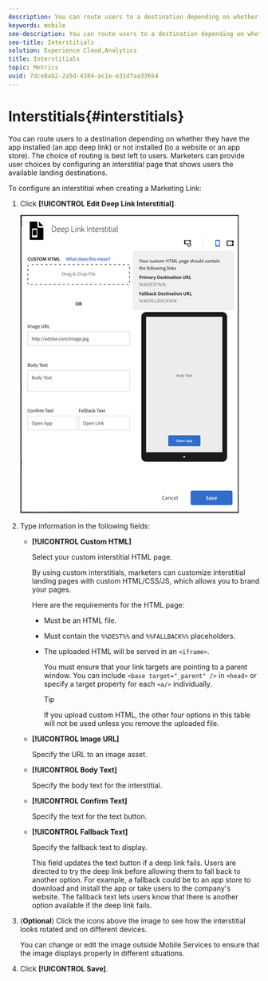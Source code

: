 ```yaml
---
description: You can route users to a destination depending on whether they have the app installed (an app deep link) or not installed (to a website or an app store).
keywords: mobile
seo-description: You can route users to a destination depending on whether they have the app installed (an app deep link) or not installed (to a website or an app store).
seo-title: Interstitials
solution: Experience Cloud,Analytics
title: Interstitials
topic: Metrics
uuid: 7dce8ab2-2a5d-4384-ac1e-e31dfaa33654
---
```


# Interstitials{#interstitials}

You can route users to a destination depending on whether they have the app installed (an app deep link) or not installed (to a website or an app store). The choice of routing is best left to users. Marketers can provide user choices by configuring an interstitial page that shows users the available landing destinations.

To configure an interstitial when creating a Marketing Link:

1. Click **[!UICONTROL Edit Deep Link Interstitial]**.

   ![Deep link interstitial](assets/interstitial2.png)

1. Type information in the following fields:

   * **[!UICONTROL Custom HTML]**

      Select your custom interstitial HTML page. 
  
      By using custom interstitials, marketers can customize interstitial landing pages with custom HTML/CSS/JS, which allows you to brand your pages. 

      Here are the requirements for the HTML page: 

      * Must be an HTML file.  
      * Must contain the `%%DEST%%` and `%%FALLBACK%%` placeholders.
      * The uploaded HTML will be served in an `<iframe>`. 

        You must ensure that your link targets are pointing to a parent window. You can include `<base target="_parent" />` in `<head>` or specify a target property for each `<a/>` individually.  

        >[!TIP]
        >
        >If you upload custom HTML, the other four options in this table will not be used unless you remove the uploaded file.

   * **[!UICONTROL Image URL]**

      Specify the URL to an image asset.

   * **[!UICONTROL Body Text]**

     Specify the body text for the interstitial.

   * **[!UICONTROL Confirm Text]**

      Specify the text for the text button.

   * **[!UICONTROL  Fallback Text]**

      Specify the fallback text to display.

      This field updates the text button if a deep link fails. Users are directed to try the deep link before allowing them to fall back to another option. For example, a fallback could be to an app store to download and install the app or take users to the company's website. The fallback text lets users know that there is another option available if the deep link fails.

1. (**Optional**) Click the icons above the image to see how the interstitial looks rotated and on different devices.

   You can change or edit the image outside Mobile Services to ensure that the image displays properly in different situations.
1. Click **[!UICONTROL Save]**.
